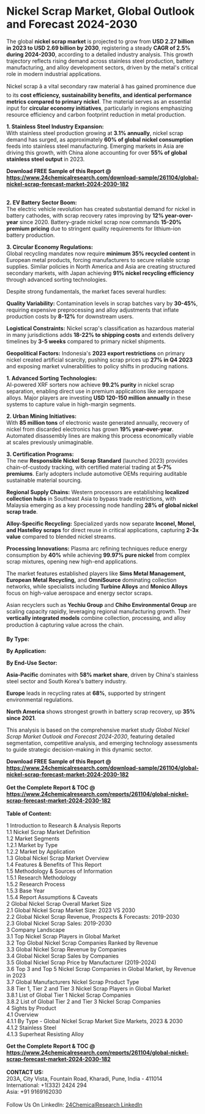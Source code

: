 <h1>Nickel Scrap Market, Global Outlook and Forecast 2024-2030</h1><p>The global <strong>nickel scrap market</strong> is projected to grow from <strong>USD 2.27 billion in 2023 to USD 2.69 billion by 2030</strong>, registering a steady <strong>CAGR of 2.5% during 2024-2030</strong>, according to a detailed industry analysis. This growth trajectory reflects rising demand across stainless steel production, battery manufacturing, and alloy development sectors, driven by the metal's critical role in modern industrial applications.</p><p>Nickel scrap â a vital secondary raw material â has gained prominence due to its <strong>cost efficiency, sustainability benefits, and identical performance metrics compared to primary nickel</strong>. The material serves as an essential input for <strong>circular economy initiatives</strong>, particularly in regions emphasizing resource efficiency and carbon footprint reduction in metal production.</p><p><strong>1. Stainless Steel Industry Expansion:</strong><br>
With stainless steel production growing at <strong>3.1% annually</strong>, nickel scrap demand has surged, as approximately <strong>60% of global nickel consumption</strong> feeds into stainless steel manufacturing. Emerging markets in Asia are driving this growth, with China alone accounting for over <strong>55% of global stainless steel output</strong> in 2023.</p><div><b>Download FREE Sample of this Report @ 
            <a href="https://www.24chemicalresearch.com/download-sample/261104/global-nickel-scrap-forecast-market-2024-2030-182">
            https://www.24chemicalresearch.com/download-sample/261104/global-nickel-scrap-forecast-market-2024-2030-182</a></b></div><br><p><strong>2. EV Battery Sector Boom:</strong><br>
The electric vehicle revolution has created substantial demand for nickel in battery cathodes, with scrap recovery rates improving by <strong>12% year-over-year</strong> since 2020. Battery-grade nickel scrap now commands <strong>15-20% premium pricing</strong> due to stringent quality requirements for lithium-ion battery production.</p><p><strong>3. Circular Economy Regulations:</strong><br>
Global recycling mandates now require <strong>minimum 35% recycled content</strong> in European metal products, forcing manufacturers to secure reliable scrap supplies. Similar policies in North America and Asia are creating structured secondary markets, with Japan achieving <strong>91% nickel recycling efficiency</strong> through advanced sorting technologies.</p><p>Despite strong fundamentals, the market faces several hurdles:</p><p><strong>Quality Variability:</strong> Contamination levels in scrap batches vary by <strong>30-45%</strong>, requiring expensive preprocessing and alloy adjustments that inflate production costs by <strong>8-12%</strong> for downstream users.</p><p><strong>Logistical Constraints:</strong> Nickel scrap's classification as hazardous material in many jurisdictions adds <strong>18-22% to shipping costs</strong> and extends delivery timelines by <strong>3-5 weeks</strong> compared to primary nickel shipments.</p><p><strong>Geopolitical Factors:</strong> Indonesia's <strong>2023 export restrictions</strong> on primary nickel created artificial scarcity, pushing scrap prices up <strong>27% in Q4 2023</strong> and exposing market vulnerabilities to policy shifts in producing nations.</p><p><strong>1. Advanced Sorting Technologies:</strong><br>
AI-powered XRF sorters now achieve <strong>99.2% purity</strong> in nickel scrap separation, enabling direct use in premium applications like aerospace alloys. Major players are investing <strong>USD 120-150 million annually</strong> in these systems to capture value in high-margin segments.</p><p><strong>2. Urban Mining Initiatives:</strong><br>
With <strong>85 million tons</strong> of electronic waste generated annually, recovery of nickel from discarded electronics has grown <strong>19% year-over-year</strong>. Automated disassembly lines are making this process economically viable at scales previously unimaginable.</p><p><strong>3. Certification Programs:</strong><br>
The new <strong>Responsible Nickel Scrap Standard</strong> (launched 2023) provides chain-of-custody tracking, with certified material trading at <strong>5-7% premiums</strong>. Early adopters include automotive OEMs requiring auditable sustainable material sourcing.</p><p><strong>Regional Supply Chains:</strong> Western processors are establishing <strong>localized collection hubs</strong> in Southeast Asia to bypass trade restrictions, with Malaysia emerging as a key processing node handling <strong>28% of global nickel scrap trade</strong>.</p><p><strong>Alloy-Specific Recycling:</strong> Specialized yards now separate <strong>Inconel, Monel, and Hastelloy scraps</strong> for direct reuse in critical applications, capturing <strong>2-3x value</strong> compared to blended nickel streams.</p><p><strong>Processing Innovations:</strong> Plasma arc refining techniques reduce energy consumption by <strong>40%</strong> while achieving <strong>99.97% pure nickel</strong> from complex scrap mixtures, opening new high-end applications.</p><p>The market features established players like <strong>Sims Metal Management, European Metal Recycling,</strong> and <strong>OmniSource</strong> dominating collection networks, while specialists including <strong>Turbine Alloys</strong> and <strong>Monico Alloys</strong> focus on high-value aerospace and energy sector scraps.</p><p>Asian recyclers such as <strong>Yechiu Group</strong> and <strong>Chiho Environmental Group</strong> are scaling capacity rapidly, leveraging regional manufacturing growth. Their <strong>vertically integrated models</strong> combine collection, processing, and alloy production â capturing value across the chain.</p><p><strong>By Type:</strong></p><p><strong>By Application:</strong></p><p><strong>By End-Use Sector:</strong></p><p><strong>Asia-Pacific</strong> dominates with <strong>58% market share</strong>, driven by China's stainless steel sector and South Korea's battery industry.</p><p><strong>Europe</strong> leads in recycling rates at <strong>68%</strong>, supported by stringent environmental regulations.</p><p><strong>North America</strong> shows strongest growth in battery scrap recovery, up <strong>35% since 2021</strong>.</p><p>This analysis is based on the comprehensive market study <em>Global Nickel Scrap Market Outlook and Forecast 2024-2030</em>, featuring detailed segmentation, competitive analysis, and emerging technology assessments to guide strategic decision-making in this dynamic sector.</p><div><b>Download FREE Sample of this Report @ 
            <a href="https://www.24chemicalresearch.com/download-sample/261104/global-nickel-scrap-forecast-market-2024-2030-182">
            https://www.24chemicalresearch.com/download-sample/261104/global-nickel-scrap-forecast-market-2024-2030-182</a></b></div><br><div><b>Get the Complete Report & TOC @ 
            <a href="https://www.24chemicalresearch.com/reports/261104/global-nickel-scrap-forecast-market-2024-2030-182">
            https://www.24chemicalresearch.com/reports/261104/global-nickel-scrap-forecast-market-2024-2030-182</a></b></div><br>
            <b>Table of Content:</b><p>1 Introduction to Research & Analysis Reports<br />
    1.1 Nickel Scrap Market Definition<br />
    1.2 Market Segments<br />
        1.2.1 Market by Type<br />
        1.2.2 Market by Application<br />
    1.3 Global Nickel Scrap Market Overview<br />
    1.4 Features & Benefits of This Report<br />
    1.5 Methodology & Sources of Information<br />
        1.5.1 Research Methodology<br />
        1.5.2 Research Process<br />
        1.5.3 Base Year<br />
        1.5.4 Report Assumptions & Caveats<br />
2 Global Nickel Scrap Overall Market Size<br />
    2.1 Global Nickel Scrap Market Size: 2023 VS 2030<br />
    2.2 Global Nickel Scrap Revenue, Prospects & Forecasts: 2019-2030<br />
    2.3 Global Nickel Scrap Sales: 2019-2030<br />
3 Company Landscape<br />
    3.1 Top Nickel Scrap Players in Global Market<br />
    3.2 Top Global Nickel Scrap Companies Ranked by Revenue<br />
    3.3 Global Nickel Scrap Revenue by Companies<br />
    3.4 Global Nickel Scrap Sales by Companies<br />
    3.5 Global Nickel Scrap Price by Manufacturer (2019-2024)<br />
    3.6 Top 3 and Top 5 Nickel Scrap Companies in Global Market, by Revenue in 2023<br />
    3.7 Global Manufacturers Nickel Scrap Product Type<br />
    3.8 Tier 1, Tier 2 and Tier 3 Nickel Scrap Players in Global Market<br />
        3.8.1 List of Global Tier 1 Nickel Scrap Companies<br />
        3.8.2 List of Global Tier 2 and Tier 3 Nickel Scrap Companies<br />
4 Sights by Product<br />
    4.1 Overview<br />
        4.1.1 By Type - Global Nickel Scrap Market Size Markets, 2023 & 2030<br />
        4.1.2 Stainless Steel<br />
        4.1.3 Superheat Resisting Alloy<br />
      </p><div><b>Get the Complete Report & TOC @ 
            <a href="https://www.24chemicalresearch.com/reports/261104/global-nickel-scrap-forecast-market-2024-2030-182">
            https://www.24chemicalresearch.com/reports/261104/global-nickel-scrap-forecast-market-2024-2030-182</a></b></div><br><b>CONTACT US:</b><br>
            203A, City Vista, Fountain Road, Kharadi, Pune, India - 411014<br>
            International: +1(332) 2424 294<br>
            Asia: +91 9169162030 <br><br>
            Follow Us On LinkedIn: <a href="https://www.linkedin.com/company/24chemicalresearch/">24ChemicalResearch LinkedIn</a>